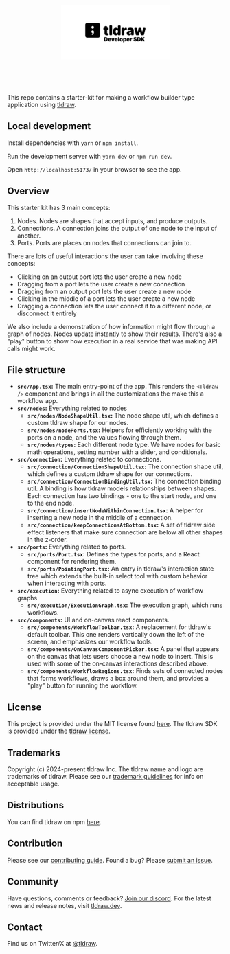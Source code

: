 <div alt style="text-align: center; transform: scale(.5);">
	<picture>
		<source media="(prefers-color-scheme: dark)" srcset="https://raw.githubusercontent.com/tldraw/tldraw/main/assets/github-hero-dark.png" />
		<img alt="tldraw" src="https://raw.githubusercontent.com/tldraw/tldraw/main/assets/github-hero-light.png" />
	</picture>
</div>

This repo contains a starter-kit for making a workflow builder type application using [tldraw](https://github.com/tldraw/tldraw).

## Local development

Install dependencies with `yarn` or `npm install`.

Run the development server with `yarn dev` or `npm run dev`.

Open `http://localhost:5173/` in your browser to see the app.

## Overview

This starter kit has 3 main concepts:

1. Nodes. Nodes are shapes that accept inputs, and produce outputs.
2. Connections. A connection joins the output of one node to the input of another.
3. Ports. Ports are places on nodes that connections can join to.

There are lots of useful interactions the user can take involving these concepts:

- Clicking on an output port lets the user create a new node
- Dragging from a port lets the user create a new connection
- Dragging from an output port lets the user create a new node
- Clicking in the middle of a port lets the user create a new node
- Dragging a connection lets the user connect it to a different node, or disconnect it entirely

We also include a demonstration of how information might flow through a graph of nodes. Nodes update instantly to show their results. There's also a "play" button to show how execution in a real service that was making API calls might work.

## File structure

- **`src/App.tsx`:** The main entry-point of the app. This renders the `<Tldraw />` component and brings in all the customizations the make this a workflow app.
- **`src/nodes`:** Everything related to nodes
  - **`src/nodes/NodeShapeUtil.tsx`:** The node shape util, which defines a custom tldraw shape for our nodes.
  - **`src/nodes/nodePorts.tsx`:** Helpers for efficiently working with the ports on a node, and the values flowing through them.
  - **`src/nodes/types`:** Each different node type. We have nodes for basic math operations, setting number with a slider, and conditionals.
- **`src/connection`:** Everything related to connections.
  - **`src/connection/ConnectionShapeUtil.tsx`:** The connection shape util, which defines a custom tldraw shape for our connections.
  - **`src/connection/ConnectionBindingUtil.tsx`:** The connection binding util. A binding is how tldraw models relationships between shapes. Each connection has two bindings - one to the start node, and one to the end node.
  - **`src/connection/insertNodeWithinConnection.tsx`:** A helper for inserting a new node in the middle of a connection.
  - **`src/connection/keepConnectionsAtBottom.tsx`:** A set of tldraw side effect listeners that make sure connection are below all other shapes in the z-order.
- **`src/ports`:** Everything related to ports.
  - **`src/ports/Port.tsx`:** Defines the types for ports, and a React component for rendering them.
  - **`src/ports/PointingPort.tsx`:** An entry in tldraw's interaction state tree which extends the built-in select tool with custom behavior when interacting with ports.
- **`src/execution`:** Everything related to async execution of workflow graphs
  - **`src/execution/ExecutionGraph.tsx`:** The execution graph, which runs workflows.
- **`src/components`:** UI and on-canvas react components.
  - **`src/components/WorkflowToolbar.tsx`:** A replacement for tldraw's default toolbar. This one renders vertically down the left of the screen, and emphasizes our workflow tools.
  - **`src/components/OnCanvasComponentPicker.tsx`:** A panel that appears on the canvas that lets users choose a new node to insert. This is used with some of the on-canvas interactions described above.
  - **`src/components/WorkflowRegions.tsx`:** Finds sets of connected nodes that forms workflows, draws a box around them, and provides a "play" button for running the workflow.

## License

This project is provided under the MIT license found [here](https://github.com/tldraw/vite-template/blob/main/LICENSE.md). The tldraw SDK is provided under the [tldraw license](https://github.com/tldraw/tldraw/blob/main/LICENSE.md).

## Trademarks

Copyright (c) 2024-present tldraw Inc. The tldraw name and logo are trademarks of tldraw. Please see our [trademark guidelines](https://github.com/tldraw/tldraw/blob/main/TRADEMARKS.md) for info on acceptable usage.

## Distributions

You can find tldraw on npm [here](https://www.npmjs.com/package/@tldraw/tldraw?activeTab=versions).

## Contribution

Please see our [contributing guide](https://github.com/tldraw/tldraw/blob/main/CONTRIBUTING.md). Found a bug? Please [submit an issue](https://github.com/tldraw/tldraw/issues/new).

## Community

Have questions, comments or feedback? [Join our discord](https://discord.tldraw.com/?utm_source=github&utm_medium=readme&utm_campaign=sociallink). For the latest news and release notes, visit [tldraw.dev](https://tldraw.dev).

## Contact

Find us on Twitter/X at [@tldraw](https://twitter.com/tldraw).
